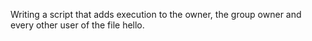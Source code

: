 Writing a script that adds execution to the owner, the group owner and every other user of the file hello.
